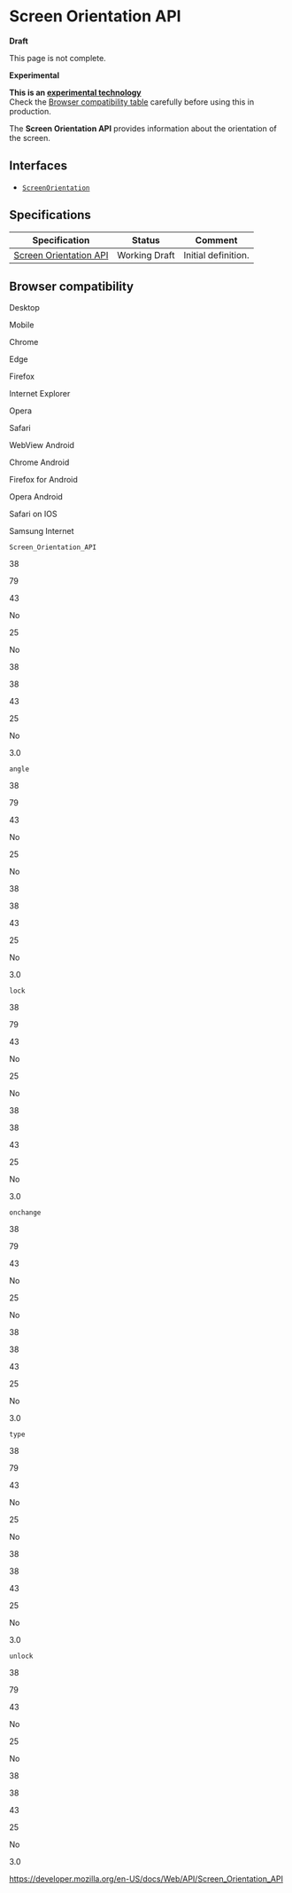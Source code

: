 Screen Orientation API
======================

**Draft**

This page is not complete.

**Experimental**

**This is an [experimental technology](https://developer.mozilla.org/en-US/docs/MDN/Guidelines/Conventions_definitions#experimental)**  
Check the [Browser compatibility table](#browser_compatibility) carefully before using this in production.

The **Screen Orientation API** provides information about the orientation of the screen.

Interfaces
----------

-   [`ScreenOrientation`](screenorientation)

Specifications
--------------

<table><thead><tr class="header"><th>Specification</th><th>Status</th><th>Comment</th></tr></thead><tbody><tr class="odd"><td><a href="https://w3c.github.io/screen-orientation/">Screen Orientation API</a></td><td><span class="spec-wd">Working Draft</span></td><td>Initial definition.</td></tr></tbody></table>

Browser compatibility
---------------------

Desktop

Mobile

Chrome

Edge

Firefox

Internet Explorer

Opera

Safari

WebView Android

Chrome Android

Firefox for Android

Opera Android

Safari on IOS

Samsung Internet

`Screen_Orientation_API`

38

79

43

No

25

No

38

38

43

25

No

3.0

`angle`

38

79

43

No

25

No

38

38

43

25

No

3.0

`lock`

38

79

43

No

25

No

38

38

43

25

No

3.0

`onchange`

38

79

43

No

25

No

38

38

43

25

No

3.0

`type`

38

79

43

No

25

No

38

38

43

25

No

3.0

`unlock`

38

79

43

No

25

No

38

38

43

25

No

3.0

<a href="https://developer.mozilla.org/en-US/docs/Web/API/Screen_Orientation_API" class="_attribution-link">https://developer.mozilla.org/en-US/docs/Web/API/Screen_Orientation_API</a>

